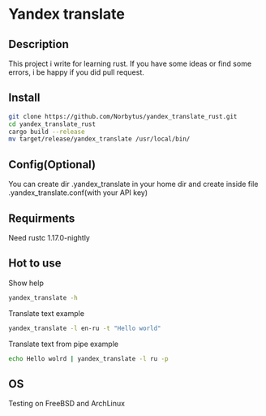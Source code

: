# Yandex translate

## Description
This project i write for learning rust. If you have some ideas or find some errors, i be happy if you did pull request.

## Install
```bash
git clone https://github.com/Norbytus/yandex_translate_rust.git
cd yandex_translate_rust
cargo build --release
mv target/release/yandex_translate /usr/local/bin/
```
## Config(Optional)
You can create dir .yandex_translate in your home dir and create inside file .yandex_translate.conf(with your API key)

## Requirments
Need rustc 1.17.0-nightly

## Hot to use
Show help
```bash
yandex_translate -h
```
Translate text example
```bash
yandex_translate -l en-ru -t "Hello world"
```
Translate text from pipe example
```bash
echo Hello wolrd | yandex_translate -l ru -p
```
## OS
Testing on FreeBSD and ArchLinux
